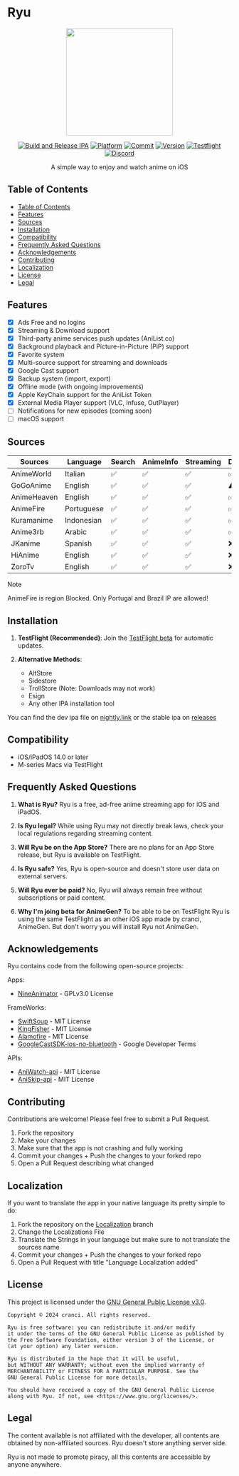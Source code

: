 # Ryu

<div align="center"> 

<img src="https://raw.githubusercontent.com/cranci1/Ryu/main/Ryu/Assets.xcassets/AppIcon.appiconset/1024.jpg" width="240px">

[![Build and Release IPA](https://github.com/cranci1/Ryu/actions/workflows/build.yml/badge.svg)](https://github.com/cranci1/Ryu/actions/workflows/build.yml) [![Platform](https://img.shields.io/badge/Platform-iOS%20%7C%20iPadOS%2014.0%2B-orange?logo=apple&logoColor=white)](https://img.shields.io/badge/Platform-iOS%20%7C%20iPadOS%2014.0%2B-red?logo=apple&logoColor=white) [![Commit](https://custom-icon-badges.demolab.com/github/last-commit/cranci1/Ryu)](https://custom-icon-badges.demolab.com/github/last-commit/cranci1/Ryu) [![Version](https://custom-icon-badges.demolab.com/github/v/release/cranci1/Ryu)](https://custom-icon-badges.demolab.com/github/v/release/cranci1/Ryu) [![Testflight](https://img.shields.io/badge/Join-Testflight-008080)](https://testflight.apple.com/join/Sxyg9JXF) [![Discord](https://img.shields.io/discord/1260315262272536698.svg?logo=discord&color=blue)](https://discord.gg/vjSTWbpeHa)

A simple way to enjoy and watch anime on iOS

</div>

## Table of Contents

- [Table of Contents](#table-of-contents)
- [Features](#features)
- [Sources](#sources)
- [Installation](#installation)
- [Compatibility](#compatibility)
- [Frequently Asked Questions](#frequently-asked-questions)
- [Acknowledgements](#acknowledgements)
- [Contributing](#contributing)
- [Localization](#localization)
- [License](#license)
- [Legal](#legal)

## Features

- [x] Ads Free and no logins
- [x] Streaming & Download support
- [x] Third-party anime services push updates (AniList.co)
- [x] Background playback and Picture-in-Picture (PiP) support
- [x] Favorite system
- [x] Multi-source support for streaming and downloads
- [x] Google Cast support
- [x] Backup system (import, export)
- [x] Offline mode (with ongoing improvements)
- [x] Apple KeyChain support for the AniList Token
- [x] External Media Player support (VLC, Infuse, OutPlayer)
- [ ] Notifications for new episodes (coming soon)
- [ ] macOS support

## Sources

| Sources     | Language   | Search | AnimeInfo | Streaming | Download |
| ----------- | ---------- | ------ | --------- | --------- | -------- |
| AnimeWorld  | Italian    | ✅     | ✅        | ✅        | ✅       |
| GoGoAnime   | English    | ✅     | ✅        | ✅        | ⚠️       |
| AnimeHeaven | English    | ✅     | ✅        | ✅        | ✅       |
| AnimeFire   | Portuguese | ✅     | ✅        | ✅        | ✅       |
| Kuramanime  | Indonesian | ✅     | ✅        | ✅        | ✅       |
| Anime3rb    | Arabic     | ✅     | ✅        | ✅        | ✅       |
| JKanime     | Spanish    | ✅     | ✅        | ✅        | :x:      |
| HiAnime     | English    | ✅     | ✅        | ✅        | :x:      |
| ZoroTv      | English    | ✅     | ✅        | ✅        | :x:      |

> [!Note]
> AnimeFire is region Blocked. Only Portugal and Brazil IP are allowed!

## Installation

1. **TestFlight (Recommended)**:
   Join the [TestFlight beta](https://testflight.apple.com/join/Sxyg9JXF) for automatic updates.

2. **Alternative Methods**:
   - AltStore
   - Sidestore
   - TrollStore (Note: Downloads may not work)
   - Esign
   - Any other IPA installation tool

You can find the dev ipa file on [nightly.link](https://nightly.link/cranci1/Ryu/workflows/build/main) or the stable ipa on [releases](https://github.com/cranci1/Ryu/releases)

## Compatibility

- iOS/iPadOS 14.0 or later
- M-series Macs via TestFlight

## Frequently Asked Questions

1. **What is Ryu?**
   Ryu is a free, ad-free anime streaming app for iOS and iPadOS.

2. **Is Ryu legal?**
   While using Ryu may not directly break laws, check your local regulations regarding streaming content.

3. **Will Ryu be on the App Store?**
   There are no plans for an App Store release, but Ryu is available on TestFlight.

4. **Is Ryu safe?**
   Yes, Ryu is open-source and doesn't store user data on external servers.

5. **Will Ryu ever be paid?**
   No, Ryu will always remain free without subscriptions or paid content.

6. **Why I'm joing beta for AnimeGen?**
   To be able to be on TestFlight Ryu is using the same TestFlight as an other iOS app made by cranci, AnimeGen. But don't worry you will install Ryu not AnimeGen.

## Acknowledgements

Ryu contains code from the following open-source projects:

Apps:
- [NineAnimator](https://github.com/SuperMarcus/NineAnimator) - GPLv3.0 License

FrameWorks:
- [SwiftSoup](https://github.com/scinfu/SwiftSoup) - MIT License
- [KingFisher](https://github.com/onevcat/Kingfisher) - MIT License
- [Alamofire](https://github.com/Alamofire/Alamofire) - MIT License
- [GoogleCastSDK-ios-no-bluetooth](https://github.com/onevcat/Kingfisher) - Google Developer Terms

APIs:
- [AniWatch-api](https://github.com/ghoshritesh12/aniwatch-api) - MIT License
- [AniSkip-api](https://github.com/aniskip/aniskip-api) - MIT License

## Contributing

Contributions are welcome! Please feel free to submit a Pull Request.

1. Fork the repository
2. Make your changes
3. Make sure that the app is not crashing and fully working
4. Commit your changes + Push the changes to your forked repo
5. Open a Pull Request describing what changed

## Localization

If you want to translate the app in your native language its pretty simple to do:

1. Fork the repository on the [Localization](https://github.com/cranci1/Ryu/tree/Localization) branch
2. Change the Localizations File
3. Translate the Strings in your language but make sure to not translate the sources name
4. Commit your changes + Push the changes to your forked repo
5. Open a Pull Request with title "Language Localization added"

## License

This project is licensed under the [GNU General Public License v3.0](LICENSE).

```
Copyright © 2024 cranci. All rights reserved.

Ryu is free software: you can redistribute it and/or modify
it under the terms of the GNU General Public License as published by
the Free Software Foundation, either version 3 of the License, or
(at your option) any later version.

Ryu is distributed in the hope that it will be useful,
but WITHOUT ANY WARRANTY; without even the implied warranty of
MERCHANTABILITY or FITNESS FOR A PARTICULAR PURPOSE. See the
GNU General Public License for more details.

You should have received a copy of the GNU General Public License
along with Ryu. If not, see <https://www.gnu.org/licenses/>.
```

## Legal

The content available is not affiliated with the developer, all contents are obtained by non-affiliated sources. Ryu doesn't store anything server side.

Ryu is not made to promote piracy, all this contents are accessible by anyone anywhere.
